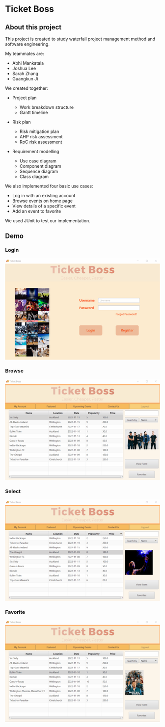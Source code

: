 # Ticket Boss

## About this project

This project is created to study waterfall project management method and software engineering.

My teammates are:

- Abhi Mankatala
- Joshua Lee
- Sarah Zhang
- Guangkun Ji

We created together:

- Project plan
  - Work breakdown structure
  - Gantt timeline
- Risk plan 
  - Risk mitigation plan
  - AHP risk assessment
  - RoC risk assessment

- Requirement modelling
  - Use case diagram
  - Component diagram
  - Sequence diagram
  - Class diagram

We also implemented four basic use cases:

- Log in with an existing account
- Browse events on home page
- View details of a specific event
- Add an event to favorite

We used JUnit to test our implementation.

## Demo

### Login

![demo](https://github.com/erinchocolate/ticket-app-project/blob/master/Demo/login.gif)

### Browse

![demo](https://github.com/erinchocolate/ticket-app-project/blob/master/Demo/browsing.gif)

### Select

![demo](https://github.com/erinchocolate/ticket-app-project/blob/master/Demo/select.gif)

### Favorite

![demo](https://github.com/erinchocolate/ticket-app-project/blob/master/Demo/favorite.gif)
